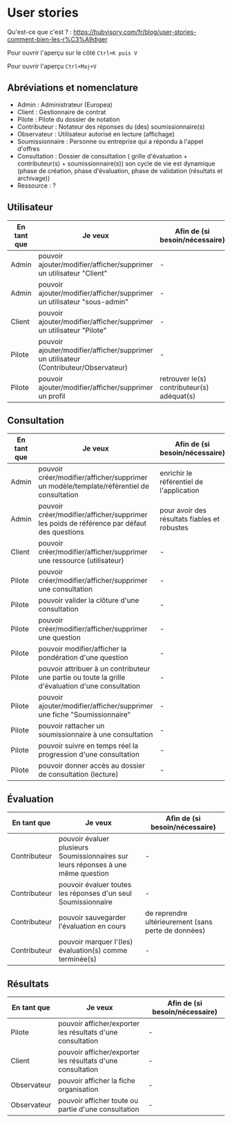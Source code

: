 # User stories

Qu'est-ce que c'est ? : <https://hubvisory.com/fr/blog/user-stories-comment-bien-les-r%C3%A9diger>

Pour ouvrir l'aperçu sur le côté `Ctrl+K puis V`

Pour ouvrir l'aperçu `Ctrl+Maj+V`

## Abréviations et nomenclature

- Admin : Administrateur (Europea)
- Client : Gestionnaire de contrat
- Pilote : Pilote du dossier de notation
- Contributeur :  Notateur des réponses du (des) soumissionnaire(s)
- Observateur : Utilisateur autorisé en lecture (affichage)
- Soumissionnaire : Personne ou entreprise qui a répondu à l'appel d'offres
- Consultation : Dossier de consultation ( grille d'évaluation + contributeur(s) + soumissionnaire(s)) son cycle de vie est dynamique (phase de création, phase d'évaluation, phase de validation (résultats et archivage))
- Ressource : ?

## Utilisateur

| En tant que | Je veux | Afin de (si besoin/nécessaire) |
|--|--|--|
| Admin | pouvoir ajouter/modifier/afficher/supprimer un utilisateur "Client" | - |
| Admin | pouvoir ajouter/modifier/afficher/supprimer un utilisateur "sous-admin" | - |
| Client | pouvoir ajouter/modifier/afficher/supprimer un utilisateur "Pilote" | - |
| Pilote | pouvoir ajouter/modifier/afficher/supprimer un utilisateur (Contributeur/Observateur) | - |
| Pilote | pouvoir ajouter/modifier/afficher/supprimer un profil | retrouver le(s) contributeur(s) adéquat(s) |

## Consultation

| En tant que | Je veux | Afin de (si besoin/nécessaire) |
|--|--|--|
| Admin  | pouvoir créer/modifier/afficher/supprimer un modèle/template/référentiel de consultation | enrichir le référentiel de l'application |
| Admin  | pouvoir créer/modifier/afficher/supprimer les poids de référence par défaut des questions | pour avoir des résultats fiables et robustes  |
| Client | pouvoir créer/modifier/afficher/supprimer une ressource (utilisateur) | - |
| Pilote | pouvoir créer/modifier/afficher/supprimer une consultation | - |
| Pilote | pouvoir valider la clôture d'une consultation | - |
| Pilote | pouvoir créer/modifier/afficher/supprimer une question | - |
| Pilote | pouvoir modifier/afficher la pondération d'une question  | - |
| Pilote | pouvoir attribuer à un contributeur une partie ou toute la grille d'évaluation d'une consultation | - |
| Pilote | pouvoir ajouter/modifier/afficher/supprimer une fiche "Soumissionnaire" | - |
| Pilote | pouvoir rattacher un soumissionnaire à une consultation | - |
| Pilote | pouvoir suivre en temps réel la progression d'une consultation | - |
| Pilote | pouvoir donner accès au dossier de consultation (lecture) | - |

## Évaluation

| En tant que | Je veux | Afin de (si besoin/nécessaire) |
|--|--|--|
| Contributeur | pouvoir évaluer plusieurs Soumissionnaires sur leurs réponses à une même question | - |
| Contributeur | pouvoir évaluer toutes les réponses d'un seul Soumissionnaire | - |
| Contributeur | pouvoir sauvegarder l'évaluation en cours | de reprendre ultérieurement (sans perte de données) |
| Contributeur | pouvoir marquer l'(les) évaluation(s) comme terminée(s) | - |

## Résultats

| En tant que | Je veux | Afin de (si besoin/nécessaire) |
|--|--|--|
| Pilote | pouvoir afficher/exporter les résultats d'une consultation  | - |
| Client | pouvoir afficher/exporter les résultats d'une consultation  | - |
| Observateur | pouvoir afficher la fiche organisation  | - |
| Observateur | pouvoir afficher toute ou partie d'une consultation  | - |
